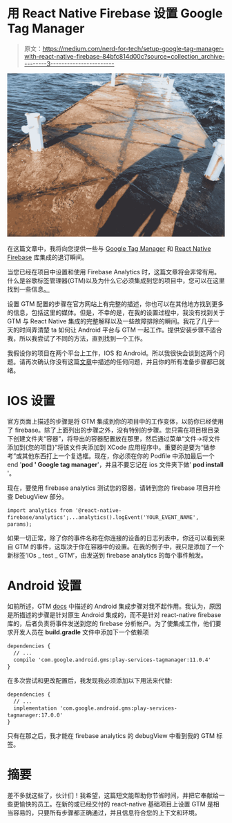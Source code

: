 # 用 React Native Firebase 设置 Google Tag Manager

> 原文：<https://medium.com/nerd-for-tech/setup-google-tag-manager-with-react-native-firebase-84bfc814d00c?source=collection_archive---------3----------------------->

![](img/eee85e5dadf08f644385c642aaa3a52b.png)

在这篇文章中，我将向您提供一些与 [Google Tag Manager](https://marketingplatform.google.com/about/tag-manager/) 和 [React Native Firebase](https://rnfirebase.io/) 库集成的退订瞬间。

当您已经在项目中设置和使用 Firebase Analytics 时，这篇文章将会非常有用。什么是谷歌标签管理器(GTM)以及为什么它必须集成到您的项目中，您可以在这里找到一些信息[。](/bam-tech/how-to-install-google-analytics-for-react-native-80134383e39d)

设置 GTM 配置的步骤在官方网站上有完整的描述，你也可以在其他地方找到更多的信息，包括这里的媒体。但是，不幸的是，在我的设置过程中，我没有找到关于 GTM 与 React Native 集成的完整解释以及一些故障排除的瞬间。我花了几乎一天的时间弄清楚 ta 如何让 Android 平台与 GTM 一起工作。提供安装步骤不适合我，所以我尝试了不同的方法，直到找到一个工作。

我假设你的项目在两个平台上工作，IOS 和 Android。所以我很快会谈到这两个问题。请再次确认你没有这篇[文章](https://proandroiddev.com/firebase-with-gtm-events-not-showing-on-google-analytics-c57a550fdfba)中描述的任何问题，并且你的所有准备步骤都已就绪。

# IOS 设置

官方页面上描述的步骤是将 GTM 集成到你的项目中的工作变体，以防你已经使用了 firebase。除了上面列出的步骤之外，没有特别的步骤。您只需在项目根目录下创建文件夹“容器”，将导出的容器配置放在那里，然后通过菜单“文件->将文件添加到{您的项目}”将该文件夹添加到 XCode 应用程序中。重要的是要为“做参考”或其他东西打上一个复选框。现在，你必须在你的 Podfile 中添加最后一个 end '**pod ' Google tag manager**'，并且不要忘记在 ios 文件夹下做' **pod install** '。

现在，要使用 firebase analytics 测试您的容器，请转到您的 firebase 项目并检查 DebugView 部分。

```
import analytics from '@react-native-firebase/analytics';...analytics().logEvent('YOUR_EVENT_NAME', params);
```

如果一切正常，除了你的事件名称在你连接的设备的日志列表中，你还可以看到来自 GTM 的事件，这取决于你在容器中的设置。在我的例子中，我只是添加了一个新标签‘IOs _ test _ GTM’，由发送到 firebase analytics 的每个事件触发。

# Android 设置

如前所述，GTM [docs](https://developers.google.com/tag-manager/android/v5) 中描述的 Android 集成步骤对我不起作用。我认为，原因是所描述的步骤是针对原生 Android 集成的，而不是针对 react-native firebase 库的，后者负责将事件发送到您的 firebase 分析帐户。为了使集成工作，他们要求开发人员在 **build.gradle** 文件中添加下一个依赖项

```
dependencies {
  // ...
  compile 'com.google.android.gms:play-services-tagmanager:11.0.4'
}
```

在多次尝试和更改配置后，我发现我必须添加以下用法来代替:

```
dependencies {
  // ...
  implementation 'com.google.android.gms:play-services-tagmanager:17.0.0'
}
```

只有在那之后，我才能在 firebase analytics 的 debugView 中看到我的 GTM 标签。

# 摘要

差不多就这些了，伙计们！我希望，这篇短文能帮助你节省时间，并把它奉献给一些更愉快的员工。在新的或已经交付的 react-native 基础项目上设置 GTM 是相当容易的，只要所有步骤都正确通过，并且信息符合您的上下文和环境。